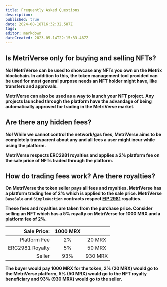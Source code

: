 ```yaml
---
title: Frequently Asked Questions
description: 
published: true
date: 2024-08-18T16:32:32.587Z
tags: 
editor: markdown
dateCreated: 2023-05-14T22:15:33.467Z
---
```


## Is MetriVerse only for buying and selling NFTs?
**No! MetriVerse can be used to showcase any NFTs you own on the Metrix blockchain. In addition to this, the token management tool provided can be used for most general purpose needs an NFT holder might have, like transfers and approvals.**

**MetriVerse can also be used as a way to launch your NFT project. Any projects launched through the platform have the advandage of being automatically approved for trading in the MetriVerse market.**

## Are there any hidden fees?
**No! While we cannot control the network/gas fees, MetriVerse aims to be completely transparent about any and all fees a user might incur while using the platform.**

**MetriVerse respects ERC2981 royalties and applies a 2% platform fee on the sale price of NFTs traded through the platform.**


## How do trading fees work? Are there royalties?
**On MetriVerse the token seller pays all fees and royalties. MetriVerse has a platform trading fee of 2% which is applied to the sale price. MetriVerse `BaseSale` and `SimpleAuction` contracts respect [EIP 2981](https://eips.ethereum.org/EIPS/eip-2981) royalties.**

**These fees and royalties are taken from the purchase price. Consider selling an NFT which has a 5% royalty on MetriVerse for 1000 MRX and a platform fee of 2%.**

| Sale Price: | 1000 MRX | |
| ---: | :---: | :---: |
|  Platform Fee   |   2%  | 20 MRX|
|  ERC2981 Royalty   |   5%  | 50 MRX|
|         Seller           |     93%   |   930 MRX    |
 

**The buyer would pay 1000 MRX for the token, 2% (20 MRX) would go to the MetriVerse platform, 5% (50 MRX) would go to the NFT royalty beneficiary and 93% (930 MRX) would go to the seller.**
